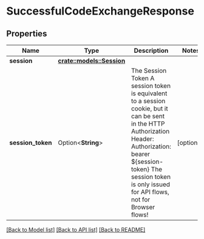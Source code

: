 # SuccessfulCodeExchangeResponse

## Properties

Name | Type | Description | Notes
------------ | ------------- | ------------- | -------------
**session** | [**crate::models::Session**](session.md) |  | 
**session_token** | Option<**String**> | The Session Token  A session token is equivalent to a session cookie, but it can be sent in the HTTP Authorization Header:  Authorization: bearer ${session-token}  The session token is only issued for API flows, not for Browser flows! | [optional]

[[Back to Model list]](../README.md#documentation-for-models) [[Back to API list]](../README.md#documentation-for-api-endpoints) [[Back to README]](../README.md)


